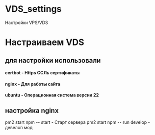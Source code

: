 # VDS_settings
Настройки VPS/VDS


# Настраиваем VDS

## для настройки использовали
#### certbot - Https ССЛь сертификаты
#### nginx - Для работы сайта
#### ubuntu - Операционная система версии 22


## настройка nginx


pm2 start npm -- start - Старт сервера
pm2 start npm -- run develop - девелоп мод

